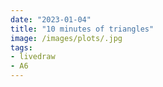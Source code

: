 ```yaml
---
date: "2023-01-04"
title: "10 minutes of triangles"
image: /images/plots/.jpg
tags:
- livedraw
- A6
---
```

